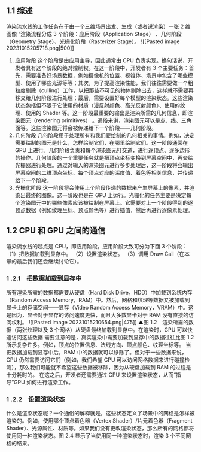 ## 1.1 综述
渲染流水线的工作任务在于由一个三维场景出发、生成（或者说渲染）一张 2 维图像
“渲染流程分成 3 个阶段：应用阶段（Application Stage） 、几何阶段（Geometry Stage）、光栅化阶段（Rasterizer Stage）。
  ![[Pasted image 20231015205718.png|500]]
1. 应用阶段
    这个阶段是由应用主导，因此通常由 CPU 负责实现。换句话说，开发者具有这个阶段的绝对控制权。在这一阶段中，开发者有 3 个主要任务：首先，需要准备好场景数据，例如摄像机的位置、视锥体、场景中包含了哪些模型、使用了哪些光源等等；其次，为了提高渲染性能，我们往往需要做一个粗粒度剔除（culling）工作，以把那些不可见的物体剔除出去，这样就不需要再移交给几何阶段进行处理；最后，需要设置好每个模型的渲染状态。这些渲染状态包括但不限于它使用的材质（漫反射颜色、高光反射颜色）、使用的纹理、使用的 Shader 等。这一阶段最重要的输出是渲染所需的几何信息，即渲染图元（rendering primitives） 。通俗来讲，渲染图元可以是点、线、三角面等。这些渲染图元将会被传递给下一个阶段——几何阶段。
2. 几何阶段
    几何阶段用于处理所有和我们要绘制的几何相关的事情。例如，决定需要绘制的图元是什么，怎样绘制它们，在哪里绘制它们。这一阶段通常在 GPU 上进行。几何阶段负责和每个渲染图元打交道，进行逐顶点、逐多边形的操作。几何阶段的一个重要任务就是把顶点坐标变换到屏幕空间中，再交给光栅器进行处理。通过对输入的渲染图元进行多步处理后，这一阶段将会输出屏幕空间的二维顶点坐标、每个顶点对应的深度值、着色等相关信息，并传递给下一个阶段。
3. 光栅化阶段
    这一阶段将会使用上个阶段传递的数据来产生屏幕上的像素，并渲染出最终的图像。这一阶段也是在 GPU 上运行。光栅化的任务主要是决定每个渲染图元中的哪些像素应该被绘制在屏幕上。它需要对上一个阶段得到的逐顶点数据（例如纹理坐标、顶点颜色等）进行插值，然后再进行逐像素处理。
## 1.2 CPU 和 GPU 之间的通信
渲染流水线的起点是 CPU，即应用阶段。应用阶段大致可分为下面 3 个阶段：
（1）把数据加载到显存中。
（2）设置渲染状态。
（3）调用 Draw Call（在本章的最后我们还会继续讨论它）。
### 1 .2.1　把数据加载到显存中
所有渲染所需的数据都需要从硬盘（Hard Disk Drive，HDD）中加载到系统内存（Random Access Memory，RAM）中。然后，网格和纹理等数据又被加载到显卡上的存储空间——显存（Video Random Access Memory，VRAM）中。这是因为，显卡对于显存的访问速度更快，而且大多数显卡对于 RAM 没有直接的访问权利。
![[Pasted image 20231015210654.png|475]]
▲图 1.2　渲染所需的数据（两张纹理以及 3 个网格）从硬盘最终加载到显存中。在渲染时，GPU 可以快速访问这些数据
需要注意的是，真实渲染中需要加载到显存中的数据往往比图 1.2 所示复杂许多。例如，顶点的位置信息、法线方向、顶点颜色、纹理坐标等。
当把数据加载到显存中后，RAM 中的数据就可以移除了。但对于一些数据来说，CPU 仍然需要访问它们（例如，我们希望 CPU 可以访问网格数据来进行碰撞检测），那么我们可能就不希望这些数据被移除，因为从硬盘加载到 RAM 的过程是十分耗时的。
在这之后，开发者还需要通过 CPU 来设置渲染状态，从而“指导”GPU 如何进行渲染工作。
### 1 .2.2　设置渲染状态
什么是渲染状态呢？一个通俗的解释就是，这些状态定义了场景中的网格是怎样被渲染的。例如，使用哪个顶点着色器（Vertex Shader）/片元着色器（Fragment Shader）、光源属性、材质等。如果我们没有更改渲染状态，那么所有的网格都将使用同一种渲染状态。图 2.4 显示了当使用同一种渲染状态时，渲染 3 个不同网格的结果。